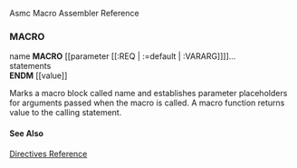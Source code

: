Asmc Macro Assembler Reference

### MACRO

name **MACRO** [[parameter [[:REQ | :=default | :VARARG]]]]...<br>
   statements<br>
   **ENDM** [[value]]


Marks a macro block called name and establishes parameter placeholders for arguments passed when the macro is called. A macro function returns value to the calling statement.

#### See Also

[Directives Reference](readme.md)